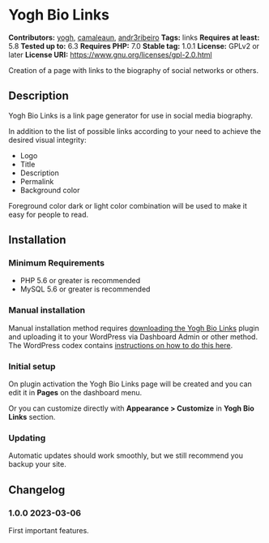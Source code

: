 # Yogh Bio Links

**Contributors:** [yogh](https://profiles.wordpress.org/yogh/), [camaleaun](https://profiles.wordpress.org/camaleaun/), [andr3ribeiro](https://profiles.wordpress.org/andr3ribeiro/)
**Tags:** links
**Requires at least:** 5.8
**Tested up to:** 6.3
**Requires PHP:** 7.0
**Stable tag:** 1.0.1
**License:** GPLv2 or later
**License URI:** https://www.gnu.org/licenses/gpl-2.0.html

Creation of a page with links to the biography of social networks or others.

## Description

Yogh Bio Links is a link page generator for use in social media biography.

In addition to the list of possible links according to your need to achieve the desired visual integrity:

-   Logo
-   Title
-   Description
-   Permalink
-   Background color

Foreground color dark or light color combination will be used to make it easy for people to read.

## Installation

### Minimum Requirements

-   PHP 5.6 or greater is recommended
-   MySQL 5.6 or greater is recommended

### Manual installation

Manual installation method requires [downloading the Yogh Bio Links](https://yogh.github.io/yogh-bio-links/dist/yogh-bio-links.latest.zip) plugin and uploading it to your WordPress via Dashboard Admin or other method. The WordPress codex contains [instructions on how to do this here](https://wordpress.org/support/article/managing-plugins/#manual-plugin-installation).

### Initial setup

On plugin activation the Yogh Bio Links page will be created and you can edit it in **Pages** on the dashboard menu.

Or you can customize directly with **Appearance > Customize** in **Yogh Bio Links** section.

### Updating

Automatic updates should work smoothly, but we still recommend you backup your site.

## Changelog

### 1.0.0 2023-03-06

First important features.
